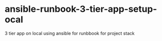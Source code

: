 # ansible-runbook-3-tier-app-setup-ocal
3 tier app on local using ansible for runbbook for project stack
